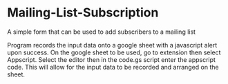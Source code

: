 # Mailing-List-Subscription
A simple form that can be used to add subscribers to a mailing list

Program records the input data onto a google sheet with a javascript alert upon success.
On the google sheet to be used, go to extension then select Appscript. 
Select the editor then in the code.gs script enter the appscript code. This will allow for the 
input data to be recorded and arranged on the sheet.
